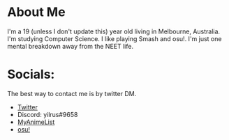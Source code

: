 # About Me
I'm a 19 (unless I don't update this) year old living in Melbourne, Australia. I'm studying Computer Science. I like playing Smash and osu!. I'm just one mental breakdown away from the NEET life.
# Socials:
The best way to contact me is by twitter DM.
 - [Twitter](https://twitter.com/yilrus)
 - Discord: yilrus#9658
 - [MyAnimeList](https://myanimelist.net/profile/yilrus)
 - [osu!](https://osu.ppy.sh/users/8033996)
 
